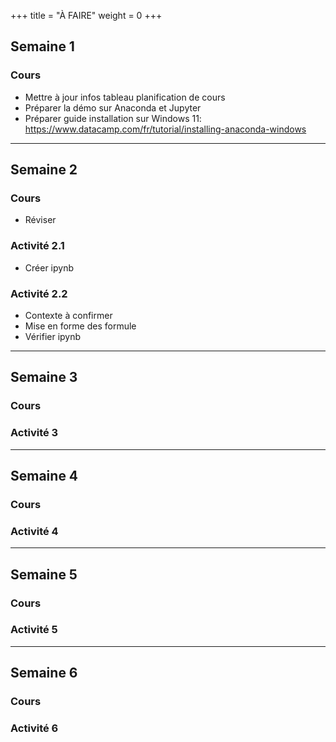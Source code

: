 +++
title = "À FAIRE"
weight = 0
+++


## Semaine 1
### Cours
- Mettre à jour infos tableau planification de cours
- Préparer la démo sur Anaconda et Jupyter
- Préparer guide installation sur Windows 11: https://www.datacamp.com/fr/tutorial/installing-anaconda-windows

---

## Semaine 2
### Cours
- Réviser

### Activité 2.1
- Créer ipynb

### Activité 2.2
- Contexte à confirmer
- Mise en forme des formule
- Vérifier ipynb

---

## Semaine 3
### Cours

### Activité 3

---

## Semaine 4
### Cours

### Activité 4

---

## Semaine 5
### Cours

### Activité 5

---

## Semaine 6
### Cours

### Activité 6

